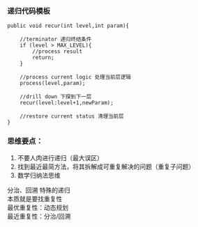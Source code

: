 ### 递归代码模板
~~~
public void recur(int level,int param){

	//terminator 递归终结条件
	if (level > MAX_LEVEL){
		//process result
		return;
	}
	
	//process current logic 处理当前层逻辑
	process(level,param);
	
	//drill down 下探到下一层
	recur(level:level+1,newParam);
	
	//restore current status 清理当前层
}
~~~

### 思维要点：
1. 不要人肉进行递归（最大误区）
2. 找到最近最简方法，将其拆解成可重复解决的问题（重复子问题）
3. 数学归纳法思维

分治、回溯  特殊的递归  
本质就是要找重复性  
最优重复性：动态规划  
最近重复性：分治/回溯  
